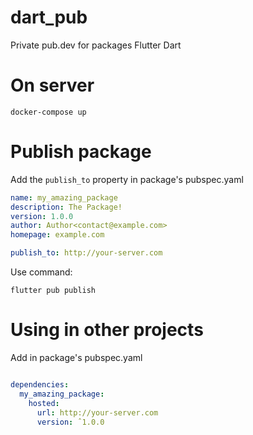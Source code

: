 # dart_pub
Private pub.dev for packages Flutter Dart

# On server

```
docker-compose up
```

# Publish package

Add the ```publish_to``` property in package's pubspec.yaml

```yaml
name: my_amazing_package
description: The Package!
version: 1.0.0
author: Author<contact@example.com>
homepage: example.com

publish_to: http://your-server.com

```

Use command:
```
flutter pub publish
```

# Using in other projects

Add in package's pubspec.yaml

```yaml

dependencies:
  my_amazing_package:
    hosted:
      url: http://your-server.com
      version: ˆ1.0.0

```



